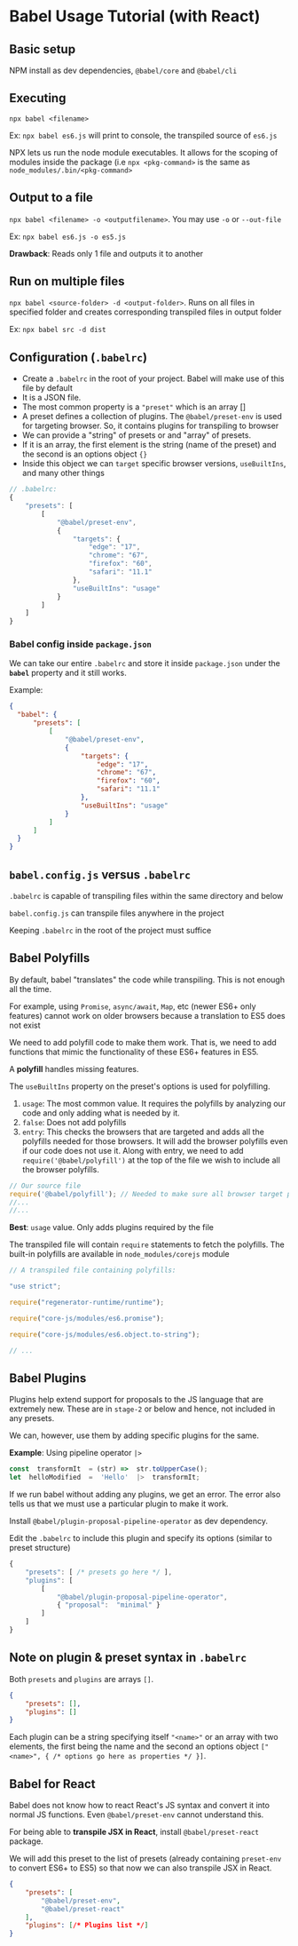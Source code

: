 # Babel Usage Tutorial (with React)

## Basic setup

NPM install as dev dependencies, `@babel/core` and `@babel/cli`

## Executing

`npx babel <filename>`

Ex: `npx babel es6.js` will print to console, the transpiled source of `es6.js`

NPX lets us run the node module executables. It allows for the scoping of modules inside the package (i.e `npx <pkg-command>` is the same as `node_modules/.bin/<pkg-command>`

## Output to a file

`npx babel <filename> -o <outputfilename>`. You may use `-o` or `--out-file`

Ex: `npx babel es6.js -o es5.js`

**Drawback**: Reads only 1 file and outputs it to another

## Run on multiple files

`npx babel <source-folder> -d <output-folder>`. Runs on all files in specified folder and creates corresponding transpiled files in output folder

Ex: `npx babel src -d dist`

## Configuration (`.babelrc`)

- Create a `.babelrc` in the root of your project. Babel will make use of this file by default
- It is a JSON file.
- The most common property is a `"preset"` which is an array []
- A preset defines a collection of plugins. The `@babel/preset-env` is used for targeting browser. So, it contains plugins for transpiling to browser
- We can provide a "string" of presets or and "array" of presets. 
- If it is an array, the first element is the string (name of the preset) and the second is an options object `{}` 
- Inside this object we can `target` specific browser versions, `useBuiltIns`, and many other things

```js
// .babelrc:
{
    "presets": [
        [
            "@babel/preset-env",
            {
                "targets": {
                    "edge": "17",
                    "chrome": "67",
                    "firefox": "60",
                    "safari": "11.1"
                },
                "useBuiltIns": "usage"
            }
        ]
    ]
}
```

### Babel config inside `package.json`

We can take our entire `.babelrc` and store it inside `package.json` under the **`babel`** property and it still works.

Example:
```json
{
  "babel": {
      "presets": [
          [
              "@babel/preset-env",
              {
                  "targets": {
                      "edge": "17",
                      "chrome": "67",
                      "firefox": "60",
                      "safari": "11.1"
                  },
                  "useBuiltIns": "usage"
              }
          ]
      ]
  }
}
```

## `babel.config.js` versus `.babelrc`

`.babelrc` is capable of transpiling files within the same directory and below

`babel.config.js` can transpile files anywhere in the project

Keeping `.babelrc` in the root of the project must suffice

## Babel Polyfills

By default, babel "translates" the code while transpiling. This is not enough all the time.

For example, using `Promise`, `async/await`, `Map`, etc (newer ES6+ only features) cannot work on older browsers because a translation to ES5 does not exist

We need to add polyfill code to make them work. That is, we need to add functions that mimic the functionality of these ES6+ features in ES5.

A **polyfill** handles missing features.

The `useBuiltIns` property on the preset's options is used for polyfilling.
1. `usage`: The most common value. It requires the polyfills by analyzing our code and only adding what is needed by it.
2. `false`: Does not add polyfills
3. `entry`: This checks the browsers that are targeted and adds all the polyfills needed for those browsers. It will add the browser polyfills even if our code does not use it. Along with entry, we need to add `require('@babel/polyfill')` at the top of the file we wish to include all the browser polyfills.

```js
// Our source file
require('@babel/polyfill'); // Needed to make sure all browser target polyfills are added to this file
//...
//...
```

**Best**: `usage` value. Only adds plugins required by the file

The transpiled file will contain `require` statements to fetch the polyfills. The built-in polyfills are available in `node_modules/corejs` module

```js
// A transpiled file containing polyfills:

"use strict";

require("regenerator-runtime/runtime");

require("core-js/modules/es6.promise");

require("core-js/modules/es6.object.to-string");

// ...

```

## Babel Plugins

Plugins help extend support for proposals to the JS language that are extremely new. These are in `stage-2` or below and hence, not included in any presets.

We can, however, use them by adding specific plugins for the same.

**Example**: Using pipeline operator `|>`
```js
const  transformIt  = (str) =>  str.toUpperCase();
let  helloModified  =  'Hello'  |>  transformIt;
```

If we run babel without adding any plugins, we get an error. The error also tells us that we must use a particular plugin to make it work.

Install `@babel/plugin-proposal-pipeline-operator` as dev dependency.

Edit the `.babelrc` to include this plugin and specify its options (similar to preset structure)

```js
{
	"presets": [ /* presets go here */ ],
	"plugins": [
		[ 
			"@babel/plugin-proposal-pipeline-operator", 
			{ "proposal":  "minimal" }
		]
	] 
}
```

## Note on plugin & preset syntax in `.babelrc`

Both `presets` and `plugins` are arrays `[]`.

```json
{
	"presets": [],
	"plugins": []
}
```

Each plugin can be a string specifying itself `"<name>"` or an array with two elements, the first being the name and the second an options object `["<name>", { /* options go here as properties */ }]`.

## Babel for React

Babel does not know how to react React's JS syntax and convert it into normal JS functions. Even `@babel/preset-env`  cannot understand this.

For being able to **transpile JSX in React**, install `@babel/preset-react` package.

We will add this preset to the list of presets (already containing `preset-env` to convert ES6+ to ES5) so that now we can also transpile JSX in React.

```json
{
    "presets": [
        "@babel/preset-env",
        "@babel/preset-react"
    ],
    "plugins": [/* Plugins list */]
}
```
